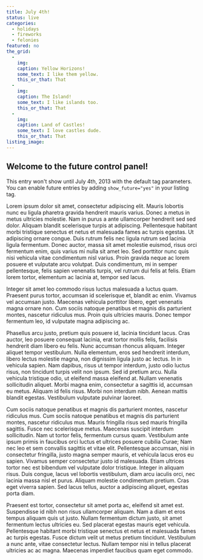 ```yaml
---
title: July 4th!
status: live
categories:
  - holidays
  - fireworks
  - felonies
featured: no
the_grid:
  - 
    img:
    caption: Yellow Horizons!
    some_text: I like them yellow.
    this_or_that: That
  - 
    img:
    caption: The Island!
    some_text: I like islands too.
    this_or_that: That
  - 
    img:
    caption: Land of Castles!
    some_text: I love castles dude.
    this_or_that: That
listing_image:
---
```

## Welcome to the future control panel!

This entry won't show until July 4th, 2013 with the default tag parameters. You can enable future entries by adding `show_future="yes"` in your listing tag.

Lorem ipsum dolor sit amet, consectetur adipiscing elit. Mauris lobortis nunc eu ligula pharetra gravida hendrerit mauris varius. Donec a metus in metus ultricies molestie. Nam in purus a ante ullamcorper hendrerit sed sed dolor. Aliquam blandit scelerisque turpis at adipiscing. Pellentesque habitant morbi tristique senectus et netus et malesuada fames ac turpis egestas. Ut adipiscing ornare congue. Duis rutrum felis nec ligula rutrum sed lacinia ligula fermentum. Donec auctor, massa sit amet molestie euismod, risus orci fermentum enim, quis varius mi nulla sit amet leo. Sed porttitor nunc quis nisi vehicula vitae condimentum nisl varius. Proin gravida neque ac lorem posuere et vulputate arcu volutpat. Duis condimentum, mi in semper pellentesque, felis sapien venenatis turpis, vel rutrum dui felis at felis. Etiam lorem tortor, elementum ac lacinia at, tempor sed lacus.

Integer sit amet leo commodo risus luctus malesuada a luctus quam. Praesent purus tortor, accumsan id scelerisque et, blandit ac enim. Vivamus vel accumsan justo. Maecenas vehicula porttitor libero, eget venenatis magna ornare non. Cum sociis natoque penatibus et magnis dis parturient montes, nascetur ridiculus mus. Proin quis ultricies mauris. Donec tempor fermentum leo, id vulputate magna adipiscing ac.

Phasellus arcu justo, pretium quis posuere id, lacinia tincidunt lacus. Cras auctor, leo posuere consequat lacinia, erat tortor mollis felis, facilisis hendrerit diam libero eu felis. Nunc accumsan rhoncus aliquam. Integer aliquet tempor vestibulum. Nulla elementum, eros sed hendrerit interdum, libero lectus molestie magna, non dignissim ligula justo ac lectus. In in vehicula sapien. Nam dapibus, risus ut tempor interdum, justo odio luctus risus, non tincidunt turpis velit non ipsum. Sed id pretium arcu. Nulla vehicula tristique odio, ut eleifend massa eleifend at. Nullam venenatis sollicitudin aliquet. Morbi magna enim, consectetur a sagittis id, accumsan eu metus. Aliquam id felis risus. Morbi non interdum nibh. Aenean mattis blandit egestas. Vestibulum vulputate pulvinar laoreet.

Cum sociis natoque penatibus et magnis dis parturient montes, nascetur ridiculus mus. Cum sociis natoque penatibus et magnis dis parturient montes, nascetur ridiculus mus. Mauris fringilla risus sed mauris fringilla sagittis. Fusce nec scelerisque metus. Maecenas suscipit interdum sollicitudin. Nam ut tortor felis, fermentum cursus quam. Vestibulum ante ipsum primis in faucibus orci luctus et ultrices posuere cubilia Curae; Nam nec leo et sem convallis sagittis et vitae elit. Pellentesque accumsan, nisi in consectetur fringilla, justo magna semper mauris, et vehicula lacus eros eu sapien. Vivamus semper consectetur justo id malesuada. Etiam ultrices tortor nec est bibendum vel vulputate dolor tristique. Integer in aliquam risus. Duis congue, lacus vel lobortis vestibulum, diam arcu iaculis orci, nec lacinia massa nisl et purus. Aliquam molestie condimentum pretium. Cras eget viverra sapien. Sed lacus tellus, auctor a adipiscing aliquet, egestas porta diam.

Praesent est tortor, consectetur sit amet porta ac, eleifend sit amet est. Suspendisse id nibh non risus ullamcorper aliquam. Nam a diam et eros tempus aliquam quis ut justo. Nullam fermentum dictum justo, sit amet fermentum lectus ultricies eu. Sed placerat egestas mauris eget vehicula. Pellentesque habitant morbi tristique senectus et netus et malesuada fames ac turpis egestas. Fusce dictum velit ut metus pretium tincidunt. Vestibulum a nunc ante, vitae consectetur lectus. Nullam tempor nisi in tellus placerat ultricies ac ac magna. Maecenas imperdiet faucibus quam eget commodo.
